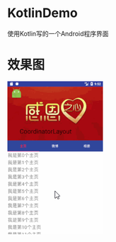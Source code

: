 # KotlinDemo

使用Kotlin写的一个Android程序界面

# 效果图
![效果图](https://github.com/charmingfst/KotlinDemo/blob/master/img/demo.gif)